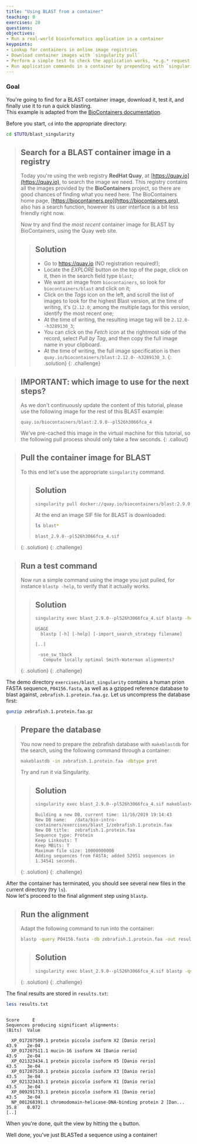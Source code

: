 ```yaml
---
title: "Using BLAST from a container"
teaching: 0
exercises: 20
questions:
objectives:
- Run a real-world bioinformatics application in a container
keypoints:
- Lookup for containers in online image registries
- Download container images with `singularity pull`
- Perform a simple test to check the application works, *e.g.* request the help output
- Run application commands in a container by prepending with `singularity exec <image>` 
---
```



### Goal

You're going to find for a BLAST container image, download it, test it, and finally use it to run a quick blasting.  
This example is adapted from the [BioContainers documentation](http://biocontainers-edu.biocontainers.pro/en/latest/running_example.html).

Before you start, `cd` into the appropriate directory:

```bash
cd $TUTO/blast_singularity
```


> ## Search for a BLAST container image in a registry
> 
> Today you're using the web registry **RedHat Quay**, at [https://quay.io](https://quay.io), to search the image we need.  This registry contains all the images provided by the **BioContainers** project, so there are good chances of finding what you need here.  The BioContainers home page, [https://biocontainers.pro](https://biocontainers.pro), also has a search function, however its user interface is a bit less friendly right now.
> 
> Now try and find the *most recent* container image for BLAST by BioContainers, using the Quay web site.
> 
> > ## Solution
> > 
> > * Go to https://quay.io (NO registration required!);
> > * Locate the *EXPLORE* button on the top of the page, click on it, then in the search field type `blast`;
> > * We want an image from `biocontainers`, so look for `biocontainers/blast` and click on it;
> > * Click on the *Tags* icon on the left, and scroll the list of images to look for the highest Blast version, at the time of writing, it's (`2.12.0`; among the multiple tags for this version, identify the most recent one;
> > * At the time of writing, the resulting image tag will be `2.12.0--h3289130_3`;
> > * You can click on the *Fetch* icon at the rightmost side of the record, select *Pull by Tag*, and then copy the full image name in your clipboard.
> > * At the time of writing, the full image specification is then `quay.io/biocontainers/blast:2.12.0--h3289130_3`.
> {: .solution}
{: .challenge}


> ## IMPORTANT: which image to use for the next steps?
> 
> As we don't continuously update the content of this tutorial, please use the following image for the rest of this BLAST example:
> 
> `quay.io/biocontainers/blast:2.9.0--pl526h3066fca_4`
>
> We've pre-cached this image in the virtual machine for this tutorial, so the following pull process should only take a few seconds.
{: .callout}


> ## Pull the container image for BLAST
> 
> To this end let's use the appropriate `singularity` command.
> 
> > ## Solution
> > 
> > ```bash
> > singularity pull docker://quay.io/biocontainers/blast:2.9.0--pl526h3066fca_4
> > ```
> > 
> > At the end an image SIF file for BLAST is downloaded:
> > 
> > ```bash
> > ls blast*
> > ```
> > 
> > ```output
> > blast_2.9.0--pl526h3066fca_4.sif
> > ```
> {: .solution}
{: .challenge}


> ## Run a test command
>
> Now run a simple command using the image you just pulled, for instance `blastp -help`, to verify that it actually works.
>
> > ## Solution
> >
> > ```bash
> > singularity exec blast_2.9.0--pl526h3066fca_4.sif blastp -help
> > ```
> >
> > ```output
> > USAGE
> >   blastp [-h] [-help] [-import_search_strategy filename]
> >
> > [..]
> >
> >  -use_sw_tback
> >    Compute locally optimal Smith-Waterman alignments?
> > ```
> {: .solution}
{: .challenge}


The demo directory `exercises/blast_singularity` contains a human prion FASTA sequence, `P04156.fasta`, as well as a gzipped reference database to blast against, `zebrafish.1.protein.faa.gz`.  Let us uncompress the database first:

```bash
gunzip zebrafish.1.protein.faa.gz
```


> ## Prepare the database
>
> You now need to prepare the zebrafish database with `makeblastdb` for the search, using the following command through a container:
>
> ```bash
> makeblastdb -in zebrafish.1.protein.faa -dbtype prot
> ```
>
> Try and run it via Singularity.
>
> > ## Solution
> >
> > ```bash
> > singularity exec blast_2.9.0--pl526h3066fca_4.sif makeblastdb -in zebrafish.1.protein.faa -dbtype prot
> > ```
> > ```output
> > Building a new DB, current time: 11/16/2019 19:14:43
> > New DB name:   /data/bio-intro-containers/exercises/blast_1/zebrafish.1.protein.faa
> > New DB title:  zebrafish.1.protein.faa
> > Sequence type: Protein
> > Keep Linkouts: T
> > Keep MBits: T
> > Maximum file size: 1000000000B
> > Adding sequences from FASTA; added 52951 sequences in 1.34541 seconds.
> > ```
> {: .solution}
{: .challenge}


After the container has terminated, you should see several new files in the current directory (try `ls`).  
Now let's proceed to the final alignment step using `blastp`. 


> ## Run the alignment
>
> Adapt the following command to run into the container:
>
> ```bash
> blastp -query P04156.fasta -db zebrafish.1.protein.faa -out results.txt
> ```
>
> > ## Solution
> >
> > ```bash
> > singularity exec blast_2.9.0--pl526h3066fca_4.sif blastp -query P04156.fasta -db zebrafish.1.protein.faa -out results.txt
> > ```
> {: .solution}
{: .challenge}

The final results are stored in `results.txt`:

```bash
less results.txt
```

```output
                                                                      Score     E
Sequences producing significant alignments:                          (Bits)  Value

  XP_017207509.1 protein piccolo isoform X2 [Danio rerio]             43.9    2e-04
  XP_017207511.1 mucin-16 isoform X4 [Danio rerio]                    43.9    2e-04
  XP_021323434.1 protein piccolo isoform X5 [Danio rerio]             43.5    3e-04
  XP_017207510.1 protein piccolo isoform X3 [Danio rerio]             43.5    3e-04
  XP_021323433.1 protein piccolo isoform X1 [Danio rerio]             43.5    3e-04
  XP_009291733.1 protein piccolo isoform X1 [Danio rerio]             43.5    3e-04
  NP_001268391.1 chromodomain-helicase-DNA-binding protein 2 [Dan...  35.8    0.072
[..]
```

When you're done, quit the view by hitting the `q` button.

Well done, you've just BLASTed a sequence using a container!
